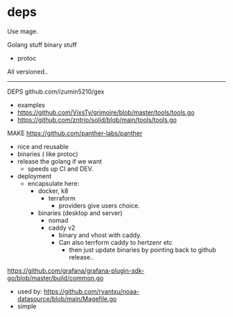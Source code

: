 # deps

Use mage.

Golang stuff
binary stuff 
- protoc

All versioned..

---

DEPS
github.com/izumin5210/gex
- examples
- https://github.com/VixsTy/grimoire/blob/master/tools/tools.go
- https://github.com/zntrio/solid/blob/main/tools/tools.go

MAKE
https://github.com/panther-labs/panther
- nice and reusable
- binaries ( like protoc)
- release the golang if we want
	- speeds up CI and DEV.
- deployment
	- encapsulate here:
		- docker, k8
			- terraform
				- providers give users choice.
		- binaries (desktop and server)
			- nomad
			- caddy v2
				- binary and vhost with caddy.
				- Can also terrform caddy to hertzenr etc
					- then just update binaries by pointing back to github release..

https://github.com/grafana/grafana-plugin-sdk-go/blob/master/build/common.go
- used by: https://github.com/ryantxu/noaa-datasource/blob/main/Magefile.go
- simple

